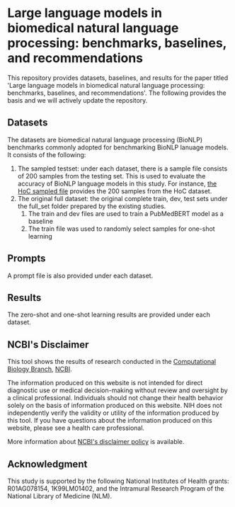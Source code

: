 # Large language models in biomedical natural language processing: benchmarks, baselines, and recommendations
This repository provides datasets, baselines, and results for the paper titled 'Large language models in biomedical natural language processing: benchmarks, baselines, and recommendations'. The following provides the basis and we will actively update the repository.

## Datasets
The datasets are biomedical natural language processing (BioNLP) benchmarks commonly adopted for benchmarking BioNLP lanuage models. It consists of the following:
1. The sampled testset: under each dataset, there is a sample file consists of 200 samples from the testing set. This is used to evaluate the accuracy of BioNLP language models in this study. For instance, [the HoC sampled file](https://github.com/qingyu-qc/gpt_bionlp_benchmark/blob/main/Data_Results/Hoc/datasets/hoc-sample200.tsv) provides the 200 samples from the HoC dataset.
2. The original full dataset: the original complete train, dev, test sets under the full_set folder prepared by the existing studies.
   1. The train and dev files are used to train a PubMedBERT model as a baseline
   2. The train file was used to randomly select samples for one-shot learning

## Prompts
A prompt file is also provided under each dataset.

## Results
The zero-shot and one-shot learning results are provided under each dataset.

## NCBI's Disclaimer
This tool shows the results of research conducted in the [Computational Biology Branch](https://www.ncbi.nlm.nih.gov/research/), [NCBI](https://www.ncbi.nlm.nih.gov/home/about). 

The information produced on this website is not intended for direct diagnostic use or medical decision-making without review and oversight by a clinical professional. Individuals should not change their health behavior solely on the basis of information produced on this website. NIH does not independently verify the validity or utility of the information produced by this tool. If you have questions about the information produced on this website, please see a health care professional. 

More information about [NCBI's disclaimer policy](https://www.ncbi.nlm.nih.gov/home/about/policies.shtml) is available.

## Acknowledgment 
This study is supported by the following National Institutes of Health grants: R01AG078154, 1K99LM01402, and the Intramural Research Program of the National Library of Medicine (NLM).
